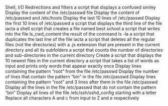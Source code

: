 Shell, I/O Redirections and filters
a script that displays a confused smiley
Display the content of the /etc/passwd file
Display the content of /etc/passwd and /etc/hosts
Display the last 10 lines of /etc/passwd
Display the first 10 lines of /etc/passwd
a script that displays the third line of the file iacta
a shell script that creates a file named best school
a script that writes into the file ls_cwd_content the result of the command ls -la
a script that duplicates the last line of the file iacta
a script that deletes all the regular files (not the directories) with a .js extension that are present in the current directory and all its subfolders
a script that counts the number of directories and sub-directories in the current directory
Create a script that displays the 10 newest files in the current directory
a script that takes a list of words as input and prints only words that appear exactly once
Display lines containing the pattern “root” from the file /etc/passwd
Display the number of lines that contain the pattern “bin” in the file /etc/passwd
Display lines containing the pattern “root” and 3 lines after them in the file /etc/passwd
Display all the lines in the file /etc/passwd that do not contain the pattern “bin”
Display all lines of the file /etc/ssh/sshd_config starting with a letter
Replace all characters A and c from input to Z and e respectively
